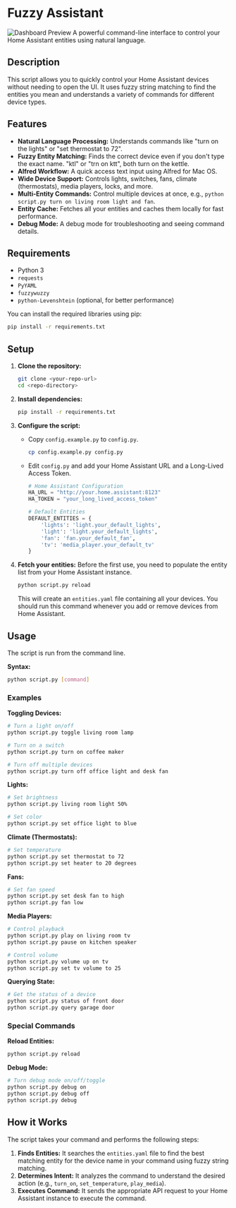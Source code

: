 # Fuzzy Assistant
![Dashboard Preview](https://i.imgur.com/2Sap7Qh.png)
A powerful command-line interface to control your Home Assistant entities using natural language.

## Description

This script allows you to quickly control your Home Assistant devices without needing to open the UI. It uses fuzzy string matching to find the entities you mean and understands a variety of commands for different device types.

## Features

-   **Natural Language Processing:** Understands commands like "turn on the lights" or "set thermostat to 72".
-   **Fuzzy Entity Matching:** Finds the correct device even if you don't type the exact name. "ktl" or "trn on ktt", both turn on the kettle.
-   **Alfred Workflow:** A quick access text input using Alfred for Mac OS.
-   **Wide Device Support:** Controls lights, switches, fans, climate (thermostats), media players, locks, and more.
-   **Multi-Entity Commands:** Control multiple devices at once, e.g., `python script.py turn on living room light and fan`.
-   **Entity Cache:** Fetches all your entities and caches them locally for fast performance.
-   **Debug Mode:** A debug mode for troubleshooting and seeing command details.

## Requirements

-   Python 3
-   `requests`
-   `PyYAML`
-   `fuzzywuzzy`
-   `python-Levenshtein` (optional, for better performance)

You can install the required libraries using pip:
```bash
pip install -r requirements.txt
```

## Setup

1.  **Clone the repository:**
    ```bash
    git clone <your-repo-url>
    cd <repo-directory>
    ```

2.  **Install dependencies:**
    ```bash
    pip install -r requirements.txt
    ```

3.  **Configure the script:**
    -   Copy `config.example.py` to `config.py`.
        ```bash
        cp config.example.py config.py
        ```
    -   Edit `config.py` and add your Home Assistant URL and a Long-Lived Access Token.
        ```python
        # Home Assistant Configuration
        HA_URL = "http://your.home.assistant:8123"
        HA_TOKEN = "your_long_lived_access_token"

        # Default Entities
        DEFAULT_ENTITIES = {
            'lights': 'light.your_default_lights',
            'light': 'light.your_default_lights',
            'fan': 'fan.your_default_fan',
            'tv': 'media_player.your_default_tv'
        }
        ```

4.  **Fetch your entities:**
    Before the first use, you need to populate the entity list from your Home Assistant instance.
    ```bash
    python script.py reload
    ```
    This will create an `entities.yaml` file containing all your devices. You should run this command whenever you add or remove devices from Home Assistant.

## Usage

The script is run from the command line.

**Syntax:**
```bash
python script.py [command]
```

### Examples

**Toggling Devices:**
```bash
# Turn a light on/off
python script.py toggle living room lamp

# Turn on a switch
python script.py turn on coffee maker

# Turn off multiple devices
python script.py turn off office light and desk fan
```

**Lights:**
```bash
# Set brightness
python script.py living room light 50%

# Set color
python script.py set office light to blue
```

**Climate (Thermostats):**
```bash
# Set temperature
python script.py set thermostat to 72
python script.py set heater to 20 degrees
```

**Fans:**
```bash
# Set fan speed
python script.py set desk fan to high
python script.py fan low
```

**Media Players:**
```bash
# Control playback
python script.py play on living room tv
python script.py pause on kitchen speaker

# Control volume
python script.py volume up on tv
python script.py set tv volume to 25
```

**Querying State:**
```bash
# Get the status of a device
python script.py status of front door
python script.py query garage door
```

### Special Commands

**Reload Entities:**
```bash
python script.py reload
```

**Debug Mode:**
```bash
# Turn debug mode on/off/toggle
python script.py debug on
python script.py debug off
python script.py debug
```

## How it Works

The script takes your command and performs the following steps:
1.  **Finds Entities:** It searches the `entities.yaml` file to find the best matching entity for the device name in your command using fuzzy string matching.
2.  **Determines Intent:** It analyzes the command to understand the desired action (e.g., `turn_on`, `set_temperature`, `play_media`).
3.  **Executes Command:** It sends the appropriate API request to your Home Assistant instance to execute the command.
